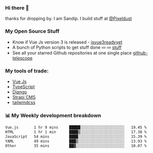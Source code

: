 ### Hi there 👋

thanks for dropping by.
I am Sandip. I build stuff at [@Pixeldust](github.com/pixeldust-in/)

###  **My Open Source Stuff**

 - Know if Vue Js version 3 is released -  [isvue3readyyet](https://github.com/sandiprb/isvue3readyyet)
 - A bunch of Python scripts to get stuff done 💤 💤 [stuff](https://github.com/sandiprb/stuff)
 - See all your starred Github repositories at one single place [github-telescope](https://github.com/sandiprb/github-telescope)



###  **My tools of trade:**
 - [Vue Js](https://github.com/vuejs/vue/)
 - [TypeScript](https://github.com/microsoft/TypeScript)
 - [Django](github.com/django/django)
 - [Strapi CMS](github.com/strapi/strapi)
 - [tailwindcss](https://github.com/tailwindlabs/tailwindcss)


###  📊 **My Weekly development breakdown**
<!--START_SECTION:waka-->

```txt
Vue.js       1 hr 9 mins     █████░░░░░░░░░░░░░░░░░░░░   19.45 %
HTML         1 hr 1 min      ████▒░░░░░░░░░░░░░░░░░░░░   17.38 %
JavaScript   54 mins         ████░░░░░░░░░░░░░░░░░░░░░   15.39 %
YAML         49 mins         ███▒░░░░░░░░░░░░░░░░░░░░░   13.93 %
Other        35 mins         ██▓░░░░░░░░░░░░░░░░░░░░░░   10.07 %
```

<!--END_SECTION:waka-->
